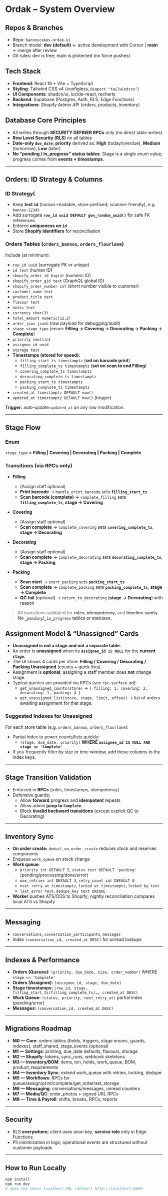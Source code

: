 # Ordak – System Overview

## Repos & Branches
- Repo: `bannoscakes-ordak-ui`
- Branch model: **dev (default)** ← active development with Cursor | **main** ← merge after review
- Git rules: dev is free; main is protected (no force pushes)

## Tech Stack
- **Frontend**: React 18 + Vite + TypeScript  
- **Styling**: Tailwind CSS v4 (configless, `@import "tailwindcss"`)  
- **UI Components**: shadcn/ui, lucide-react, recharts  
- **Backend**: Supabase (Postgres, Auth, RLS, Edge Functions)  
- **Integrations**: Shopify Admin API (orders, products, inventory)

## Database Core Principles
- All writes through **SECURITY DEFINER RPCs** only (no direct table writes)  
- **Row Level Security (RLS)** on all tables  
- **Date-only `due_date`**; **priority** derived as: **High** (today/overdue), **Medium** (tomorrow), **Low** (later)  
- **No “pending / in_progress” status tables.** Stage is a single enum value; progress comes from **events + timestamps**.

---

## Orders: ID Strategy & Columns

### ID Strategy(
- Keep **text `id`** (human-readable, store-prefixed; scanner-friendly), e.g. `bannos-12345`  
- Add surrogate **`row_id uuid DEFAULT gen_random_uuid()`** for safe FK references  
- Enforce **uniqueness on `id`**  
- Store **Shopify identifiers** for reconciliation

### Orders Tables (`orders_bannos`, `orders_flourlane`)
Include (at minimum):
- `row_id uuid` (surrogate PK or unique)  
- `id text` (human ID)  
- `shopify_order_id bigint` (numeric ID)  
- `shopify_order_gid text` (GraphQL global ID)  
- `shopify_order_number int` (short number visible to customer)  
- `customer_name text`  
- `product_title text`  
- `flavour text`  
- `notes text`  
- `currency char(3)`  
- `total_amount numeric(12,2)`  
- `order_json jsonb` (raw payload for debugging/audit)  
- `stage stage_type` (enum: **Filling → Covering → Decorating → Packing → Complete**)  
- `priority smallint`  
- `assignee_id uuid`  
- `storage text`  
- **Timestamps (stored for speed):**  
  - `filling_start_ts timestamptz` (**set on barcode print**)  
  - `filling_complete_ts timestamptz` (**set on scan to end Filling**)  
  - `covering_complete_ts timestamptz`  
  - `decorating_complete_ts timestamptz`  
  - `packing_start_ts timestamptz`  
  - `packing_complete_ts timestamptz`  
- `created_at timestamptz DEFAULT now()`  
- `updated_at timestamptz DEFAULT now()` (trigger)

**Trigger:** auto-update `updated_at` on any row modification.

---

## Stage Flow 

### Enum
`stage_type` = **Filling | Covering | Decorating | Packing | Complete**

### Transitions (via RPCs only)
- **Filling**
  - (Assign staff optional)
  - **Print barcode** → `handle_print_barcode` sets **`filling_start_ts`**
  - **Scan barcode (complete)** → `complete_filling` sets **`filling_complete_ts`**, **stage → Covering**

- **Covering**
  - (Assign staff optional)
  - **Scan complete** → `complete_covering` sets **`covering_complete_ts`**, **stage → Decorating**

- **Decorating**
  - (Assign staff optional)
  - **Scan complete** → `complete_decorating` sets **`decorating_complete_ts`**, **stage → Packing**

- **Packing**
  - **Scan start** → `start_packing` sets **`packing_start_ts`**
  - **Scan complete** → `complete_packing` sets **`packing_complete_ts`**, **stage → Complete**
  - **QC fail** (optional) → `return_to_decorating` (**stage → Decorating**) with reason

> All transitions validated for **roles**, **idempotency**, and **timeline sanity**.  
> **No `_pending`/`_in_progress` tables or statuses.**

## Assignment Model & “Unassigned” Cards

- **Unassigned is not a stage and not a separate table.**
- An order is **unassigned** when its **`assignee_id IS NULL`** for the **current `stage`**.
- The UI shows 4 cards per store: **Filling / Covering / Decorating / Packing Unassigned** (counts + quick lists).
- Assignment is **optional**; assigning a staff member does **not** change stage.
- Typical queries are provided via RPCs (see `rpc-surface.md`):
  - `get_unassigned_counts(store)` → `{ filling: 3, covering: 2, decorating: 1, packing: 4 }`
  - `get_unassigned_list(store, stage, limit, offset)` → list of orders awaiting assignment for that stage.

### Suggested Indexes for Unassigned
For each store table (e.g. `orders_bannos`, `orders_flourlane`):

- Partial index to power counts/lists quickly:
  - `(stage, due_date, priority)` **WHERE `assignee_id IS NULL AND stage <> 'Complete'`**
- If you frequently filter by size or time window, add those columns to the index keys.

---

## Stage Transition Validation
- Enforced in **RPCs** (roles, timestamps, idempotency)  
- Defensive guards:
  - Allow **forward** progress and **idempotent** repeats  
  - Allow admin **jump to `Complete`**  
  - Block **invalid backward transitions** (except explicit QC to Decorating)

---

## Inventory Sync
- **On order create:** `deduct_on_order_create` reduces stock and reserves components  
- Enqueue `work_queue` on stock change  
- **Work queue**:
  - `priority int DEFAULT 5`, `status text DEFAULT 'pending'` (pending/processing/done/error)  
  - `max_retries int DEFAULT 3`, `retry_count int DEFAULT 0`  
  - `next_retry_at timestamptz`, `locked_at timestamptz`, `locked_by text`  
  - `last_error text`, `dedupe_key text UNIQUE`  
- **Worker** pushes ATS/OOS to Shopify; nightly reconciliation compares local ATS vs Shopify

---

## Messaging
- `conversations`, `conversation_participants`, `messages`  
- Index `(conversation_id, created_at DESC)` for unread lookups

---

## Indexes & Performance
- **Orders (Queues):** `(priority, due_date, size, order_number)` WHERE `stage <> 'Complete'`  
- **Orders (Assignee):** `(assignee_id, stage, due_date)`  
- **Stage timestamps:** `(row_id, stage, filling_start_ts/filling_complete_ts/…, created_at DESC)`  
- **Work Queue:** `(status, priority, next_retry_at)` partial index (pending/error)  
- **Messages:** `(conversation_id, created_at DESC)`

---

## Migrations Roadmap
- **M0 — Core**: orders tables (fields, triggers, stage enums, guards, indexes), staff_shared, stage_events (optional)  
- **M1 — Settings**: printing, due_date defaults, flavours, storage  
- **M2 — Shopify**: tokens, sync_runs, webhook skeletons  
- **M3 — Inventory/BOM**: items, txn, holds, work_queue, BOM, product_requirements  
- **M4 — Inventory Sync**: extend work_queue with retries, locking, dedupe  
- **M5 — Workflows**: RPCs for queue/assign/print/complete/get_order/set_storage  
- **M6 — Messaging**: conversations/messages, unread counters  
- **M7 — Media/QC**: order_photos + signed URL RPCs  
- **M8 — Time & Payroll**: shifts, breaks, RPCs, reports

---

## Security
- RLS **everywhere**; client uses anon key; **service role** only in Edge Functions  
- PII minimization in logs; operational events are structured without customer payloads

---

## How to Run Locally
```bash
npm install
npm run dev
# open the shown localhost URL (default http://localhost:3000)
